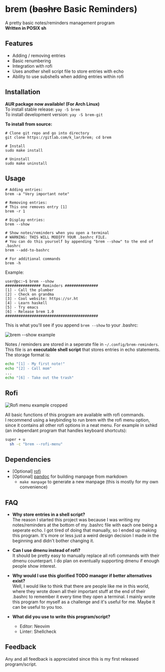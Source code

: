 # brem (~~bashrc~~ Basic Reminders)

A pretty basic notes/reminders management program  
**Written in POSIX sh**

## Features

- Adding / removing entries
- Basic renumbering
- Integration with rofi
- Uses another shell script file to store entries with echo
- Ability to use subshells when adding entries within rofi

## Installation

**AUR package now available! (For Arch Linux)**  
To install stable release: `yay -S brem`  
To install development version: `yay -S brem-git`

**To install from source:**
```console
# Clone git repo and go into directory
git clone https://gitlab.com/k_lar/brem; cd brem

# Install
sudo make install

# Uninstall
sudo make uninstall
```

## Usage

```console
# Adding entries:
brem -a "Very important note"

# Removing entries:
# This one removes entry [1]
brem -r 1

# Display entries:
brem --show

# Show notes/reminders when you open a terminal
# WARNING: THIS WILL MODIFY YOUR .bashrc FILE.
# You can do this yourself by appending "brem --show" to the end of .bashrc
brem --add-to-bashrc

# For additional commands
brem -h
```

Example:

```console
user@pc:~$ brem --show
################ Reminders ###############
[1] - Call the plumber
[2] - Check on grandma
[3] - Cool website: https://sr.ht
[4] - Learn haskell
[5] - Try emacs
[6] - Release brem 1.0
##########################################
```

This is what you'll see if you append `brem --show` to your .bashrc:  

![brem --show example](/uploads/d59695dc0bedeaf2ecd70c94c6783c89/reminders_example.png)

Notes / reminders are stored in a seperate file in `~/.config/brem-reminders`.  
This file is an **executable shell script** that stores entries in echo statements.  
The storage format is:  

```bash
echo "[1] - My first note!"
echo "[2] - Call mom"
...
echo "[6] - Take out the trash"
```

## Rofi

![Rofi menu example cropped](/uploads/bf3d935243a3189d3e95f06da64f9244/brem_rofi_menu_cropped.gif)

All basic functions of this program are available with rofi commands.  
I recommend using a keybinding to run brem with the rofi menu option, since it contains all
other rofi options in a neat menu. For example in sxhkd
(an independant program that handles keyboard shortcuts):

```sh
super + u
  sh -c "brem --rofi-menu"
```

## Dependencies

- [Optional] [rofi](https://github.com/davatorium/rofi)
- [Optional] [pandoc](https://pandoc.org/) for building manpage from markdown
    * `make manpage` to generate a new manpage (this is mostly for my own convenience)

## FAQ

- **Why store entries in a shell script?**  
  The reason I started this project was because I was writing my notes/reminders at the bottom
  of my .bashrc file with each one being a seperate echo. I got tired of doing that manually,
  so I ended up making this program. It's more or less just a weird design decision I made
  in the beginning and didn't bother changing it.

- **Can I use dmenu instead of rofi?**  
  It should be pretty easy to manually replace all rofi commands with their dmenu counterpart.
  I do plan on eventually supporting dmenu if enough people show interest.

- **Why would I use this glorified TODO manager if better alternatives exist?**  
  Well, I would like to think that there are people like me in this world, where they wrote
  down all their important stuff at the end of their .bashrc to remember it every time they
  open a terminal. I mainly wrote this program for myself as a challenge and it's useful for me.
  Maybe it can be useful to you too.

- **What did you use to write this program/script?**
    * Editor: Neovim
    * Linter: Shellcheck

## Feedback

Any and all feedback is appreciated since this is my first released program/script.

